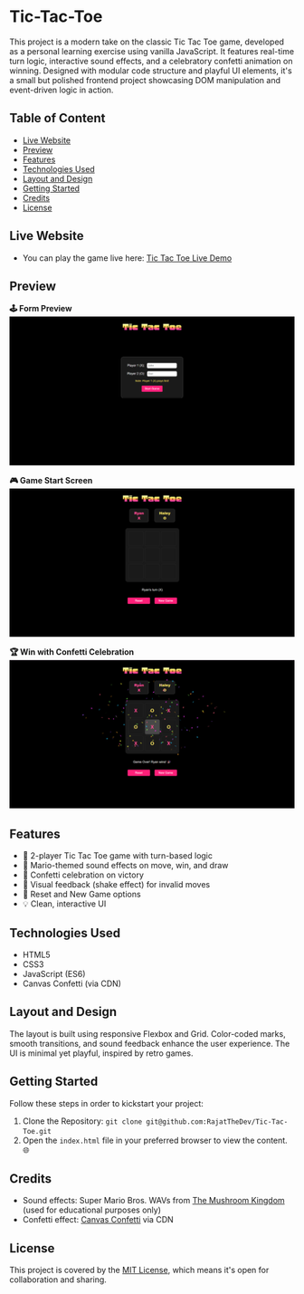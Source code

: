 # Tic-Tac-Toe

This project is a modern take on the classic Tic Tac Toe game, developed as a personal learning exercise using vanilla JavaScript. It features real-time turn logic, interactive sound effects, and a celebratory confetti animation on winning. Designed with modular code structure and playful UI elements, it's a small but polished frontend project showcasing DOM manipulation and event-driven logic in action.

## Table of Content

- [Live Website](#live-website)
- [Preview](#preview)
- [Features](#features)
- [Technologies Used](#technologies-used)
- [Layout and Design](#layout-and-design)
- [Getting Started](#getting-started)
- [Credits](#credits)
- [License](#license)

## Live Website

- You can play the game live here: [Tic Tac Toe Live Demo](https://rajatthedev.github.io/Tic-Tac-Toe/)

## Preview
     
**🕹️ Form Preview**
![Start Screen](/screenshots/start-screen.png)

**🎮 Game Start Screen**
![Game Screen](/screenshots/game-screen.png)

**🏆 Win with Confetti Celebration**
![Win Confetti](/screenshots/win-screen.png)

## Features

- 🧠 2-player Tic Tac Toe game with turn-based logic
- 🎵 Mario-themed sound effects on move, win, and draw
- 🎉 Confetti celebration on victory
- 🚫 Visual feedback (shake effect) for invalid moves
- 🔁 Reset and New Game options
- 💡 Clean, interactive UI

## Technologies Used

- HTML5
- CSS3
- JavaScript (ES6)
- Canvas Confetti (via CDN)

## Layout and Design

The layout is built using responsive Flexbox and Grid. Color-coded marks, smooth transitions, and sound feedback enhance the user experience. The UI is minimal yet playful, inspired by retro games.

## Getting Started

Follow these steps in order to kickstart your project:

1. Clone the Repository: `git clone git@github.com:RajatTheDev/Tic-Tac-Toe.git`
2. Open the `index.html` file in your preferred browser to view the content. 🌐


## Credits

- Sound effects: Super Mario Bros. WAVs from [The Mushroom Kingdom](https://themushroomkingdom.net/media/smb/wav) (used for educational purposes only)
- Confetti effect: [Canvas Confetti](https://www.npmjs.com/package/canvas-confetti) via CDN


## License

This project is covered by the [MIT License](LICENSE), which means it's open for collaboration and sharing.